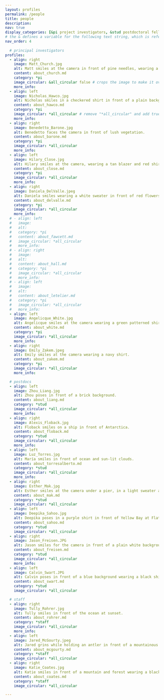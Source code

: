 ```yaml
---
layout: profiles
permalink: /people
title: people
description: 
nav: true
display_categories: [&pi project investigators, &stud postdoctoral fellows and graduate students, &staff staff]
# the & defines a variable for the following text string, which is referenced in the profiles below with *
nav_order: 4
  
  # principal investigators
profiles:
  - align: right
    image: Matt_Church.jpg
    alt: Matt smiles at the camera in front of pine needles, wearing a plaid shirt and black-framed glasses.
    content: about_church.md
    category: *pi
    image_circular: &all_circular false # crops the image to make it ovular, reused by all profiles
    more_info: 
  - align: left
    image: Nicholas_Hawco.jpg
    alt: Nicholas smiles in a checkered shirt in front of a plain background.
    content: about_hawco.md
    category: *pi
    image_circular: *all_circular # remove "*all_circular" and add true or false to set independently
    more_info: 
  - align: right
    image: Benedetto_Barone.jpg
    alt: Benedetto faces the camera in front of lush vegetation.
    content: about_barone.md
    category: *pi
    image_circular: *all_circular 
    more_info: 
  - align: left
    image: Hilary_Close.jpg
    alt: Hilary smiles at the camera, wearing a tan blazer and red shirt, in front of palms and greenery.
    content: about_close.md
    category: *pi
    image_circular: *all_circular 
    more_info: 
  - align: right
    image: Daniela_DelValle.jpeg
    alt: Daniela smiles wearing a white sweater in front of red flowers lining a stone path towards the ocean.
    content: about_delvalle.md
    category: *pi
    image_circular: *all_circular 
    more_info: 
  # - align: left
  #   image: 
  #   alt: 
  #   category: *pi
  #   content: about_fawcett.md
  #   image_circular: *all_circular 
  #   more_info: 
  # - align: right
  #   image: 
  #   alt: 
  #   content: about_hall.md
  #   category: *pi
  #   image_circular: *all_circular 
  #   more_info: 
  # - align: left
  #   image: 
  #   alt: 
  #   content: about_letelier.md
  #   category: *pi
  #   image_circular: *all_circular 
  #   more_info: 
  - align: left
    image: Angelicque_White.jpg
    alt: Angelicque smiles at the camera wearing a green patterned shirt and necklace.
    content: about_white.md
    category: *pi
    image_circular: *all_circular 
    more_info: 
  - align: right
    image: Emily_Zakem.jpeg
    alt: Emily smiles at the camera wearing a navy shirt.
    content: about_zakem.md
    category: *pi
    image_circular: *all_circular 
    more_info: 

  # postdocs
  - align: left
    image: Zhou_Liang.jpg
    alt: Zhou poses in front of a brick background.
    content: about_liang.md
    category: *stud
    image_circular: *all_circular 
    more_info: 
  - align: right
    image: Alexis_Floback.jpg
    alt: Floback smiles on a ship in front of Antarctica. 
    content: about_floback.md
    category: *stud
    image_circular: *all_circular
    more_info: 
  - align: left
    image: Luz_Torres.jpg
    alt: María smiles in front of ocean and sun-lit clouds. 
    content: about_torresalberto.md
    category: *stud
    image_circular: *all_circular
    more_info: 
  - align: right
    image: Esther_Mak.jpg
    alt: Esther smiles at the camera under a pier, in a light sweater and purple jacket.
    content: about_mak.md
    category: *stud
    image_circular: *all_circular
  - align: left
    image: Deepika_Sahoo.jpg
    alt: Deepika poses in a purple shirt in front of Yellow Bay at Flathead Lake.
    content: about_sahoo.md
    category: *stud
    image_circular: *all_circular
  - align: right
    image: Jason_Freisen.JPG
    alt: Jason smiles for the camera in front of a plain white background.
    content: about_freisen.md
    category: *stud
    image_circular: *all_circular
    more_info:
  - align: left
    image: Calvin_Swart.JPG
    alt: Calvin poses in front of a blue background wearing a black shirt and white lab coat.
    content: about_swart.md
    category: *stud
    image_circular: *all_circular

  # staff
  - align: right
    image: Tully_Rohrer.jpg
    alt: Tully smiles in front of the ocean at sunset.
    content: about_rohrer.md
    category: *staff
    image_circular: *all_circular 
    more_info: 
  - align: left
    image: Jared_McGourty.jpeg
    alt: Jared grins while holding an antler in front of a mountainous landscape.
    content: about_mcgourty.md
    category: *staff
    image_circular: *all_circular
  - align: right
    image: Katie_Coates.jpg
    alt: Katie smiles in front of a mountain and forest wearing a black dress and maroon stole.
    content: about_coates.md
    category: *staff
    image_circular: *all_circular

---
```

